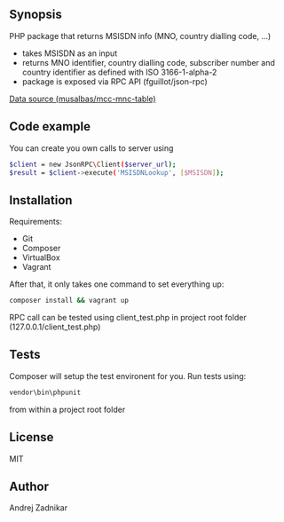 ## Synopsis
PHP package that returns MSISDN info (MNO, country dialling code, ...)

- takes MSISDN as an input
- returns MNO identifier, country dialling code, subscriber number and country identifier as defined with ISO 3166-1-alpha-2
- package is exposed via RPC API (fguillot/json-rpc)

[Data source (musalbas/mcc-mnc-table)](https://github.com/musalbas/mcc-mnc-table)

## Code example
You can create you own calls to server using
```sh
$client = new JsonRPC\Client($server_url);
$result = $client->execute('MSISDNLookup', [$MSISDN]);
```

## Installation

Requirements:
- Git
- Composer
- VirtualBox
- Vagrant

After that, it only takes one command to set everything up:
```sh
composer install && vagrant up
```

RPC call can be tested using client_test.php in project root folder (127.0.0.1/client_test.php)

## Tests
Composer will setup the test environent for you. Run tests using:
```sh
vendor\bin\phpunit
```
from within a project root folder

## License

MIT

## Author
Andrej Zadnikar
